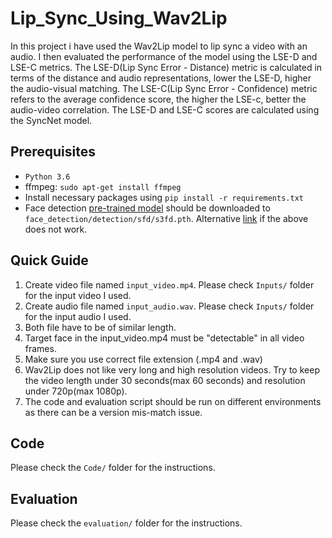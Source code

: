 # Lip_Sync_Using_Wav2Lip
 
In this project i have used the Wav2Lip model to lip sync a video with an audio. 
I then evaluated the performance of the model using the LSE-D and LSE-C metrics. The LSE-D(Lip Sync Error - Distance) metric is calculated in terms of the distance and audio representations, lower the LSE-D, higher the audio-visual matching. The LSE-C(Lip Sync Error - Confidence) metric refers to the average confidence score, the higher the LSE-c, better the audio-video correlation. The LSE-D and LSE-C scores are calculated using the SyncNet model.

Prerequisites
-------------
- `Python 3.6` 
- ffmpeg: `sudo apt-get install ffmpeg`
- Install necessary packages using `pip install -r requirements.txt`
- Face detection [pre-trained model](https://www.adrianbulat.com/downloads/python-fan/s3fd-619a316812.pth) should be downloaded to `face_detection/detection/sfd/s3fd.pth`. Alternative [link](https://iiitaphyd-my.sharepoint.com/:u:/g/personal/prajwal_k_research_iiit_ac_in/EZsy6qWuivtDnANIG73iHjIBjMSoojcIV0NULXV-yiuiIg?e=qTasa8) if the above does not work.

## Quick Guide
1. Create video file named `input_video.mp4`. Please check `Inputs/` folder for the input video I used.
2. Create audio file named `input_audio.wav`. Please check `Inputs/` folder for the input audio I used.
3. Both file have to be of similar length.
4. Target face in the input_video.mp4 must be "detectable" in all video frames.
5. Make sure you use correct file extension (.mp4 and .wav)
6. Wav2Lip does not like very long and high resolution videos. Try to keep the video length under 30 seconds(max 60 seconds) and resolution under 720p(max 1080p).
7. The code and evaluation script should be run on different environments as there can be a version mis-match issue.

Code
----------
Please check the `Code/` folder for the instructions.


Evaluation
----------
Please check the `evaluation/` folder for the instructions.